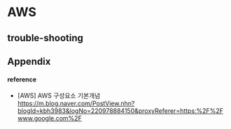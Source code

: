# AWS 


## trouble-shooting

## Appendix

#### reference

+ [AWS] AWS 구성요소 기본개념    
https://m.blog.naver.com/PostView.nhn?blogId=kbh3983&logNo=220978884150&proxyReferer=https:%2F%2Fwww.google.com%2F  
